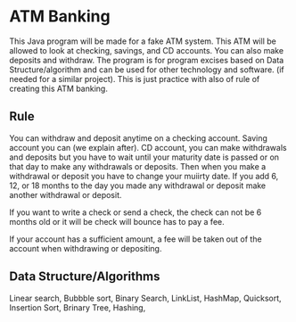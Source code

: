 
# ATM Banking

This Java program will be made for a fake ATM system. This ATM will be allowed to look at checking, savings, and CD accounts. You can also make deposits and withdraw. The program is for program excises based on Data Structure/algorithm and can be used for other technology and software. (if needed for a similar project). This is just practice with also of rule of creating this ATM banking.

## Rule

You can withdraw and deposit anytime on a checking account. 
Saving account you can (we explain after).
CD account, you can make withdrawals and deposits but you have to wait until your maturity date is passed or on that day to make any withdrawals or deposits. Then when you make a withdrawal or deposit you have to change your muiirty date. If you add 6, 12, or 18 months to the day you made any withdrawal or deposit make another withdrawal or deposit. 

If you want to write a check or send a check, the check can not be 6 months old or it will be check will bounce has to pay a fee. 

If your account has a sufficient amount, a fee will be taken out of the account when withdrawing or depositing. 

## Data Structure/Algorithms

Linear search,
Bubbble sort,
Binary Search,
LinkList,
HashMap,
Quicksort,
Insertion Sort,
Brinary Tree,
Hashing,


